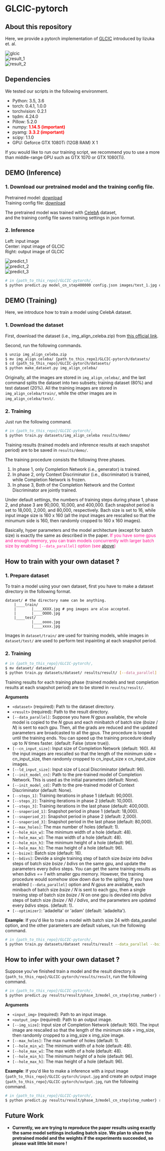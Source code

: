 # GLCIC-pytorch


## About this repository

Here, we provide a pytorch implementation of [GLCIC](http://hi.cs.waseda.ac.jp/~iizuka/projects/completion/data/completion_sig2017.pdf) introduced by Iizuka et. al.

![glcic](https://i.imgur.com/KY26J85.png)  
![result_1](https://i.imgur.com/SYkn6Uo.png)  
![result_2](https://i.imgur.com/T8GGx1g.jpg)  

## Dependencies

We tested our scripts in the following environment.

* Python: 3.5, 3.6
* torch: 0.4.1, 1.0.0
* torchvision: 0.2.1
* tqdm: 4.24.0
* Pillow: 5.2.0
* numpy: <font color="Red">**1.14.5 (important)**</font>
* pyamg: <font color="Red">**3.3.2 (important)**</font>
* scipy: 1.1.0
* GPU: Geforce GTX 1080Ti (12GB RAM) X 1

If you would like to run our training script, we recommend you to
use a more than middle-range GPU such as GTX 1070 or GTX 1080(Ti).

## DEMO (Inference)

### 1. Download our pretrained model and the training config file.
Pretrained model: [download](https://keiojp0-my.sharepoint.com/:u:/g/personal/snake_istobelieve_keio_jp/ETadvo335qNJvYa-chglWFsBmkVM9xH_c9WkdNkMBpVo2Q?e=glCQfb)  
Training config file: [download](https://keiojp0-my.sharepoint.com/:u:/g/personal/snake_istobelieve_keio_jp/EWQL72AQjUhNsdsVN-AtAIMBWR_Xx-dBr48gbqpR47mlgQ?e=uiKzpK)

The pretrained model was trained with [CelebA](http://mmlab.ie.cuhk.edu.hk/projects/CelebA.html) dataset,  
and the training config file saves training settings in json format.


### 2. Inference

Left: input image  
Center: input image of GLCIC  
Right: output image of GLCIC  

![predict_1](https://i.imgur.com/U4VAeFc.jpg)  
![predict_2](https://i.imgur.com/B4T8Z3Y.jpg)  
![predict_3](https://i.imgur.com/1wRQf5m.jpg)  

```bash
# in {path_to_this_repo}/GLCIC-pytorch/,
$ python predict.py model_cn_step400000 config.json images/test_1.jpg out.jpg
```

## DEMO (Training)

Here, we introduce how to train a model using CelebA dataset.

### 1. Download the dataset

First, download the dataset (i.e., img\_align\_celeba.zip) from [this official link](https://drive.google.com/open?id=0B7EVK8r0v71pZjFTYXZWM3FlRnM).

Second, run the following commands.

```bash
$ unzip img_align_celeba.zip
$ mv img_align_celeba/ {path_to_this_repo}/GLCIC-pytorch/datasets/
$ cd {path_to_this_repo}/GLCIC-pytorch/datasets/
$ python make_dataset.py img_align_celeba/
```

Originally, all the images are stored in `img_align_celeba/`,
and the last command splits the dataset into two subsets; training dataset (80%) and test dataset (20%). All the training images are stored in `img_align_celeba/train/`, while
the other images are in `img_align_celeba/test/`.


### 2. Training

Just run the following command.

```bash
# in {path_to_this_repo}/GLCIC-pytorch/,
$ python train.py datasets/img_align_celeba results/demo/
```

Training results (trained models and inference results at each snapshot period) are to be saved in `results/demo/`.

The training procedure consists the following three phases.  
1. In phase 1, only Completion Network (i.e., generator) is trained.
2. In phase 2, only Context Discriminator (i.e., discriminator) is trained, while Completion Network is frozen.
3. In phase 3, Both of the Completion Network and the Context Discriminator are jointly trained.

Under default settings, the numbers of training steps during phase 1, phase 2, and phase 3 are 90,000, 10,000, and 400,000. Each snapshot period is set to 18,000, 2,000, and 80,000, respectively. Bach size is set to 16, while input image size is 160 x 160 (all the input images are rescalled so that the minumum side is 160, then randomly cropped to 160 x 160 images).

Basically, hyper parameters and the model architecture (except for batch size) is exactly the same as described in the paper.
<font color="DeepPink">If you have some gpus and enough memory, you can train models concurrently with larger batch size
by enabling `[--data_parallel]` option (see [above](#data_parallel))</font>

## How to train with your own dataset ?

### 1. Prepare dataset

To train a model using your own dataset, first you have to make a dataset
directory in the following format.

```
dataset/ # the directory name can be anything.
    |____train/
    |       |____XXXX.jpg # png images are also accepted.
    |       |____OOOO.jpg
    |____test/
            |____oooo.jpg
            |____xxxx.jpg  
```

Images in `dataset/train/` are used for training models, while
images in `dataset/test/` are used to perform test inpainting at each
snapshot period.

### 2. Training

```bash
# in {path_to_this_repo}/GLCIC-pytorch/,
$ mv dataset/ datasets/
$ python train.py datasets/dataset/ results/result/ [--data_parallel] [--cn_input_size] [--ld_input_size] [--steps_1] [--steps_2] [--steps_3] [--snaperiod_1] [--snaperiod_2] [--snaperiod_3] [--bsize] [--bdivs] [--optimizer]
```

Training results for each training phase (trained models and test completion results at each snapshot period) are to be stored in `results/result/`.

<a name="data_parallel"></a>
**Arguments**  
* `<dataset>` (required): Path to the dataset directory.
* `<result>` (required): Path to the result directory.
* `[--data_parallel]`: Suppose you have *N* gpus available, the whole model is copied to the *N* gpus and
each minibatch of batch size (*bsize* / *N*) is sent to each gpu. Then, all the grads are reduced and
the updated parameters are broadcasted to all the gpus. The procedure is looped until the training ends.
You can speed up the training procedure ideally up to *N* times faster. (default: False (store true)).
* `[--cn_input_size]`: Input size of Completion Network (default: 160). All the input images are rescalled so that the length of the minimum side = cn\_input\_size,
then randomly cropped to cn\_input\_size x cn\_input\_size images.
* `[--ld_input_size]`: Input size of Local Discriminator (default: 96).
* `[--init_model_cn]`: Path to the pre-trained model of Completion Network. This is used as the initial parameters (default: None).
* `[--init_model_cd]`: Path to the pre-trained model of Context Discriminator (default: None).
* `[--steps_1]`: Training iterations in phase 1 (default: 90,000).
* `[--steps_2]`: Training iterations in phase 2 (default: 10,000).
* `[--steps_3]`: Training iterations in the last phase (default: 400,000).
* `[--snaperiod_1]`: Snapshot period in phase 1 (default: 18,000).
* `[--snaperiod_2]`: Snapshot period in phase 2 (default: 2,000).
* `[--snaperiod_3]`: Snapshot period in the last phase (default: 80,000).
* `[--max_holes]`: The max number of holes (default: 1).
* `[--hole_min_w]`: The minimum width of a hole (default: 48).
* `[--hole_max_w]`: The max width of a hole (default: 48).
* `[--hole_min_h]`: The minimum height of a hole (default: 96).
* `[--hole_max_h]`: The max height of a hole (default: 96).
* `[--bsize]`: Batch size (default: 16).
* `[--bdivs]`: Devide a single training step of batch size *bsize* into *bdivs* steps of batch size *bsize / bdivs* on the same gpu, and
update the parameters every *bdivs* steps. You can get the same training results as when *bdivs == 1* with smaller gpu memory.
However, the training procedure would somehow slow down due to the spliting.
If you have enabled `[--data_parallel]` option and *N* gpus are available, each minibach of batch size *bsize / N* is
sent to each gpu, then a single training step of batch size *bsize / N* on one gpu is devided into *bdivs* steps of batch size *(bsize / N) / bdivs*,
and the parameters are updated every *bdivs* steps. (default: 1).
* `[--optimizer]`: 'adadelta' or 'adam' (default: 'adadelta').

**Example**: If you'd like to train a model with batch size 24 with data_parallel option, and the other parameters are default values, run the following command.

```bash
# in {path_to_this_repo}/GLCIC-pytorch/,
$ python train.py datasets/dataset results/result --data_parallel --bsize 24
```

## How to infer with your own dataset ?

Suppose you've finished train a model and the result directory is `{path_to_this_repo}/GLCIC-pytorch/results/result`, run the following command.

```bash
# in {path_to_this_repo}/GLCIC-pytorch/,
$ python predict.py results/result/phase_3/model_cn_step{step_number} results/result/config.json <input_img> <output_img> [--max_holes] [--img_size] [--hole_min_w] [--hole_max_w] [--hole_min_h] [--hole_max_h]
```

**Arguments**  
* `<input_img>` (required): Path to an input image.
* `<output_img>` (required): Path to an output image.
* `[--img_size]`: Input size of Completion Network (default: 160). The input image are rescalled so that the length of the minimum side = img\_size,
then randomly cropped to a img\_size x img\_size image.
* `[--max_holes]`: The max number of holes (default: 1).
* `[--hole_min_w]`: The minimum width of a hole (default: 48).
* `[--hole_max_w]`: The max width of a hole (default: 48).
* `[--hole_min_h]`: The minimum height of a hole (default: 96).
* `[--hole_max_h]`: The max height of a hole (default: 96).

**Example**: If you'd like to make a inference with a input image `{path_to_this_repo}/GLCIC-pytorch/input.jpg` and create an output image `{path_to_this_repo}/GLCIC-pytorch/output.jpg`, run the following command.

```bash
# in {path_to_this_repo}/GLCIC-pytorch/,
$ python predict.py results/result/phase_3/model_cn_step{step_number} results/result/config.json input.jpg output.jpg
```

## Future Work

* **Currently, we are trying to reproduce the paper results using exactly the same model settings including batch size.
We plan to share the pretrained model and the weights if the experiments succeeded, so please wait little bit more !**
